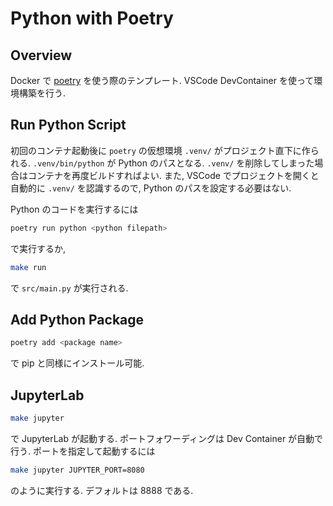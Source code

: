 # Python with Poetry
## Overview
Docker で [poetry](https://python-poetry.org/docs/basic-usage/) を使う際のテンプレート. VSCode DevContainer を使って環境構築を行う.

## Run Python Script
初回のコンテナ起動後に `poetry` の仮想環境 `.venv/` がプロジェクト直下に作られる. `.venv/bin/python` が Python のパスとなる. `.venv/` を削除してしまった場合はコンテナを再度ビルドすればよい. また, VSCode でプロジェクトを開くと自動的に `.venv/` を認識するので, Python のパスを設定する必要はない.

Python のコードを実行するには
```sh
poetry run python <python filepath>
```
で実行するか,
```sh
make run
```
で `src/main.py` が実行される.

## Add Python Package
```sh
poetry add <package name>
```
で pip と同様にインストール可能.

## JupyterLab
```sh
make jupyter
```
で JupyterLab が起動する. ポートフォワーディングは Dev Container が自動で行う. ポートを指定して起動するには
```sh
make jupyter JUPYTER_PORT=8080
```
のように実行する. デフォルトは 8888 である.

